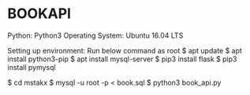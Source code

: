 # BOOKAPI

Python: Python3
Operating System: Ubuntu 16.04 LTS

Setting up environment:
Run below command as root
$ apt update
$ apt install python3-pip
$ apt install mysql-server
$ pip3 install flask
$ pip3 install pymysql


$ cd mstakx
$ mysql -u root -p < book.sql
$ python3 book_api.py

